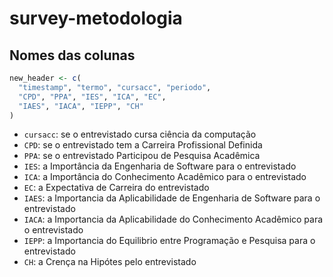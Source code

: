 # survey-metodologia

## Nomes das colunas

```r
new_header <- c(
  "timestamp", "termo", "cursacc", "periodo",
  "CPD", "PPA", "IES", "ICA", "EC",
  "IAES", "IACA", "IEPP", "CH"
)
```

- `cursacc`: se o entrevistado cursa ciência da computação
- `CPD`: se o entrevistado tem a Carreira Profissional Definida
- `PPA`: se o entrevistado Participou de Pesquisa Acadêmica
- `IES`: a Importância da Engenharia de Software para o entrevistado
- `ICA`: a Importância do Conhecimento Acadêmico para o entrevistado
- `EC`: a Expectativa de Carreira do entrevistado
- `IAES`: a Importancia da Aplicabilidade de Engenharia de Software para o entrevistado
- `IACA`: a Importancia da Aplicabilidade do Conhecimento Acadêmico para o entrevistado
- `IEPP`: a Importancia do Equilibrio entre Programação e Pesquisa para o entrevistado
- `CH`: a Crença na Hipótes pelo entrevistado
